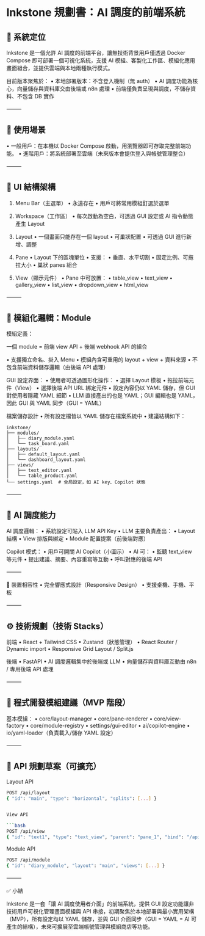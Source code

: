 # Inkstone 規劃書：AI 調度的前端系統

## 📌 系統定位

Inkstone 是一個允許 AI 調度的前端平台，讓無技術背景用戶僅透過 Docker Compose 即可部署一個可視化系統，支援 AI 模組、客製化工作區、模組化應用畫面組合，並提供雲端與本地兩種執行模式。

目前版本聚焦於：
 • 本地部署版本：不含登入機制（無 auth）
 • AI 調度功能為核心，向量儲存與資料庫交由後端或 n8n 處理
 • 前端僅負責呈現與調度，不儲存資料、不包含 DB 實作

⸻

## 🚀 使用場景

 • 一般用戶：在本機以 Docker Compose 啟動，用瀏覽器即可存取完整前端功能。
 • 進階用戶：將系統部署至雲端（未來版本會提供登入與帳號管理整合）

⸻

## 🧱 UI 結構架構

1. Menu Bar（主選單）
 • 永遠存在
 • 用戶可將常用模組釘選於選單

2. Workspace（工作區）
 • 每次啟動為空白，可透過 GUI 設定或 AI 指令動態產生 Layout

3. Layout
 • 一個畫面只能存在一個 layout
 • 可巢狀配置
 • 可透過 GUI 進行新增、調整

4. Pane
 • Layout 下的區塊單位
 • 支援：
 • 垂直、水平切割
 • 固定比例、可拖拉大小
 • 巢狀 panes 組合

5. View（顯示元件）
 • Pane 中可放置：
 • table_view
 • text_view
 • gallery_view
 • list_view
 • dropdown_view
 • html_view

⸻

## 🧩 模組化邏輯：Module

模組定義：

一個 module = 前端 view API + 後端 webhook API 的組合

 • 支援獨立命名、掛入 Menu
 • 模組內含可重用的 layout + view + 資料來源
 • 不包含前端資料儲存邏輯（由後端 API 處理）

GUI 設定界面：
 • 使用者可透過圖形化操作：
 • 選擇 Layout 模板
 • 拖拉前端元件（View）
 • 選擇後端 API URL 綁定元件
 • 設定內容仍以 YAML 儲存，但 GUI 對使用者隱藏 YAML 細節
 • LLM 直接產出的也是 YAML；GUI 編輯也是 YAML，因此 GUI 與 YAML 同步（GUI = YAML）

檔案儲存設計
 • 所有設定檔皆以 YAML 儲存在檔案系統中
 • 建議結構如下：

```text
inkstone/
├── modules/
│   ├── diary_module.yaml
│   └── task_board.yaml
├── layouts/
│   ├── default_layout.yaml
│   └── dashboard_layout.yaml
├── views/
│   ├── text_editor.yaml
│   └── table_product.yaml
└── settings.yaml  # 全局設定，如 AI key、Copilot 狀態
```

⸻

## 🤖 AI 調度能力

AI 調度邏輯：
 • 系統設定可貼入 LLM API Key
 • LLM 主要負責產出：
 • Layout 結構
 • View 排版與綁定
 • Module 配置提案（前後端對應）

Copilot 模式：
 • 用戶可開關 AI Copilot（小圖示）
 • AI 可：
 • 監聽 text_view 等元件
 • 提出建議、摘要、內容重寫等互動
 • 呼叫對應的後端 API

⸻

📱 裝置相容性
 • 完全響應式設計（Responsive Design）
 • 支援桌機、手機、平板

⸻

## ⚙️ 技術規劃（技術 Stacks）

前端
 • React + Tailwind CSS
 • Zustand（狀態管理）
 • React Router / Dynamic import
 • Responsive Grid Layout / Split.js

後端
 • FastAPI
 • AI 調度邏輯集中於後端或 LLM
 • 向量儲存與資料庫互動由 n8n / 專用後端 API 處理

⸻

## 🔧 程式開發模組建議（MVP 階段）

基本模組：
 • core/layout-manager
 • core/pane-renderer
 • core/view-factory
 • core/module-registry
 • settings/gui-editor
 • ai/copilot-engine
 • io/yaml-loader（負責載入/儲存 YAML 設定）

⸻

## 🔗 API 規劃草案（可擴充）

Layout API

```bash
POST /api/layout
{ "id": "main", "type": "horizontal", "splits": [...] }


View API

```bash
POST /api/view
{ "id": "text1", "type": "text_view", "parent": "pane_1", "bind": "/api/save" }
```

Module API

```bash
POST /api/module
{ "id": "diary_module", "layout": "main", "views": [...] }
```

⸻

✅ 小結

Inkstone 是一套「讓 AI 調度使用者介面」的前端系統，提供 GUI 設定功能讓非技術用戶可視化管理畫面模組與 API 串接，初期聚焦於本地部署與最小實用架構（MVP），所有設定均以 YAML 儲存，並與 GUI 介面同步（GUI = YAML = AI 可產生的結構），未來可擴展至雲端帳號管理與模組商店等功能。

